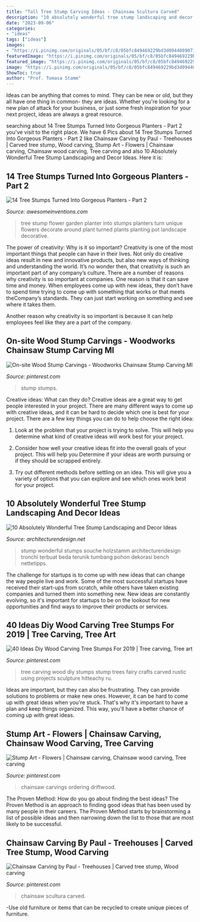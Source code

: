 ```yaml
---
title: "Tall Tree Stump Carving Ideas - Chainsaw Scultura Carved"
description: "10 absolutely wonderful tree stump landscaping and decor ideas"
date: "2023-09-06"
categories:
- "ideas"
tags: ["ideas"]
images:
- "https://i.pinimg.com/originals/05/bf/c8/05bfc849469229bd3d094408907198db.jpg"
featuredImage: "https://i.pinimg.com/originals/05/bf/c8/05bfc849469229bd3d094408907198db.jpg"
featured_image: "https://i.pinimg.com/originals/05/bf/c8/05bfc849469229bd3d094408907198db.jpg"
image: "https://i.pinimg.com/originals/05/bf/c8/05bfc849469229bd3d094408907198db.jpg"
ShowToc: true
author: "Prof. Tomasa Stamm"
---
```



Ideas can be anything that comes to mind. They can be new or old, but they all have one thing in common- they are ideas. Whether you're looking for a new plan of attack for your business, or just some fresh inspiration for your next project, ideas are always a great resource.

	

		
searching about 14 Tree Stumps Turned Into Gorgeous Planters - Part 2 you've visit to the right place. We have 6 Pics about 14 Tree Stumps Turned Into Gorgeous Planters - Part 2 like Chainsaw Carving by Paul - Treehouses | Carved tree stump, Wood carving, Stump Art - Flowers | Chainsaw carving, Chainsaw wood carving, Tree carving and also 10 Absolutely Wonderful Tree Stump Landscaping and Decor Ideas. Here it is:
		
    
## 14 Tree Stumps Turned Into Gorgeous Planters - Part 2

<img loading=lazy src="http://www.awesomeinventions.com/wp-content/uploads/2015/05/tree-stump-planter-many.jpg" onerror="this.onerror=null;this.src='https://tse1.mm.bing.net/th?id=OIP.GmG2MkjibpUMXbNjlVW4lwHaFj&amp;pid=15.1';" alt="14 Tree Stumps Turned Into Gorgeous Planters - Part 2">

_Source: awesomeinventions.com_

>tree stump flower garden planter into stumps planters turn unique flowers decorate around plant turned plants planting pot landscape decorative. 

	

The power of creativity: Why is it so important?
Creativity is one of the most important things that people can have in their lives. Not only do creative ideas result in new and innovative products, but also new ways of thinking and understanding the world. It’s no wonder then, that creativity is such an important part of any company’s culture.
There are a number of reasons why creativity is so important at companies. One reason is that it can save time and money. When employees come up with new ideas, they don’t have to spend time trying to come up with something that works or that meets theCompany’s standards. They can just start working on something and see where it takes them.

Another reason why creativity is so important is because it can help employees feel like they are a part of the company.

    
## On-site Wood Stump Carvings - Woodworks Chainsaw Stump Carving MI

<img loading=lazy src="https://i.pinimg.com/736x/89/ef/a3/89efa3e45c953d2edf40d2f45ff48ada.jpg" onerror="this.onerror=null;this.src='https://tse4.mm.bing.net/th?id=OIP.8zQE5JP3duQKHg2_fXnIPgAAAA&amp;pid=15.1';" alt="On-site Wood Stump Carvings - Woodworks Chainsaw Stump Carving MI">

_Source: pinterest.com_

>stump stumps. 

	

Creative ideas: What can they do?
Creative ideas are a great way to get people interested in your project. There are many different ways to come up with creative ideas, and it can be hard to decide which one is best for your project. There are a few key things you can do to help choose the right idea:
1. Look at the problem that your project is trying to solve. This will help you determine what kind of creative ideas will work best for your project.

2. Consider how well your creative ideas fit into the overall goals of your project. This will help you Determine if your ideas are worth pursuing or if they should be scrapped entirely.

3. Try out different methods before settling on an idea. This will give you a variety of options that you can explore and see which ones work best for your project.


    
## 10 Absolutely Wonderful Tree Stump Landscaping And Decor Ideas

<img loading=lazy src="https://cdn.architecturendesign.net/wp-content/uploads/2016/06/5-1.jpg" onerror="this.onerror=null;this.src='https://tse4.mm.bing.net/th?id=OIP.dpDU1Lo2vg_bzfy4eKP62gHaEd&amp;pid=15.1';" alt="10 Absolutely Wonderful Tree Stump Landscaping and Decor Ideas">

_Source: architecturendesign.net_

>stump wonderful stumps souche holzstamm architecturendesign tronchi terbuat beda terunik tumbang pohon dekorasi bench nettetipps. 

	

The challenge for startups is to come up with new ideas that can change the way people live and work. Some of the most successful startups have received their start-ups from scratch, while others have taken existing companies and turned them into something new. New ideas are constantly evolving, so it's important for startups to be on the lookout for new opportunities and find ways to improve their products or services.

    
## 40 Ideas Diy Wood Carving Tree Stumps For 2019 | Tree Carving, Tree Art

<img loading=lazy src="https://i.pinimg.com/736x/14/b0/97/14b097f2a239ed757b49a3c17b35aec0.jpg" onerror="this.onerror=null;this.src='https://tse1.mm.bing.net/th?id=OIP.5lXZlUsNs6V0lZao477uWQAAAA&amp;pid=15.1';" alt="40 Ideas Diy Wood Carving Tree Stumps For 2019 | Tree carving, Tree art">

_Source: pinterest.com_

>tree carving wood diy stumps stump trees fairy crafts carved rustic using projects sculpture hitteachy ru. 

	

Ideas are important, but they can also be frustrating. They can provide solutions to problems or make new ones. However, it can be hard to come up with great ideas when you're stuck. That's why it's important to have a plan and keep things organized. This way, you'll have a better chance of coming up with great ideas.

    
## Stump Art - Flowers | Chainsaw Carving, Chainsaw Wood Carving, Tree Carving

<img loading=lazy src="https://i.pinimg.com/originals/05/bf/c8/05bfc849469229bd3d094408907198db.jpg" onerror="this.onerror=null;this.src='https://tse3.mm.bing.net/th?id=OIP.LZ3T2aFe798nabx2WPnU2wHaLH&amp;pid=15.1';" alt="Stump Art - Flowers | Chainsaw carving, Chainsaw wood carving, Tree carving">

_Source: pinterest.com_

>chainsaw carvings ordering driftwood. 

	

The Proven Method: How do you go about finding the best ideas?
The Proven Method is an approach to finding good ideas that has been used by many people in their careers. The Proven Method starts by brainstorming a list of possible ideas and then narrowing down the list to those that are most likely to be successful.

    
## Chainsaw Carving By Paul - Treehouses | Carved Tree Stump, Wood Carving

<img loading=lazy src="https://i.pinimg.com/736x/a6/49/6e/a6496eb6575ab99ad788f9763d37b894.jpg" onerror="this.onerror=null;this.src='https://tse4.mm.bing.net/th?id=OIP.B185j7iSOBie3Sv0Q27ytgAAAA&amp;pid=15.1';" alt="Chainsaw Carving by Paul - Treehouses | Carved tree stump, Wood carving">

_Source: pinterest.com_

>chainsaw scultura carved. 

	

-Use old furniture or items that can be recycled to create unique pieces of furniture.


